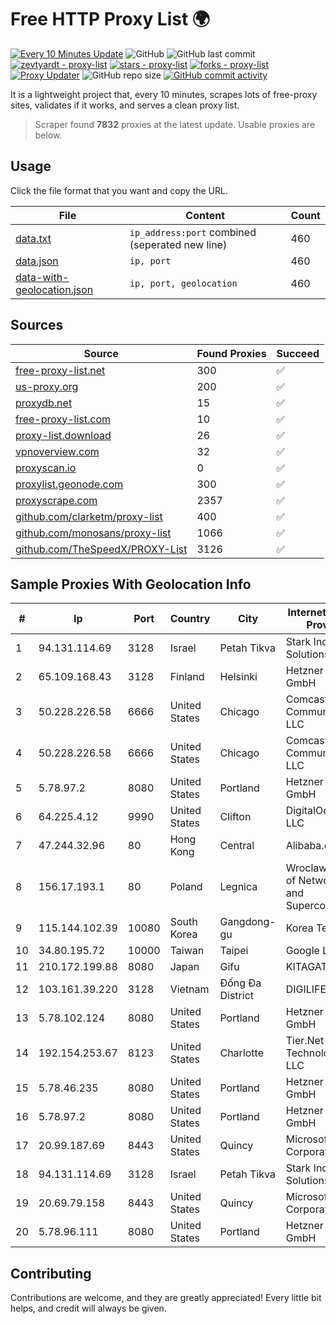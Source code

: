 
# Free HTTP Proxy List 🌍

[![Every 10 Minutes Update](https://github.com/mertguvencli/http-proxy-list/actions/workflows/main.yml/badge.svg?branch=main)](https://github.com/mertguvencli/http-proxy-list/actions/workflows/main.yml)
![GitHub](https://img.shields.io/github/license/mertguvencli/http-proxy-list)
![GitHub last commit](https://img.shields.io/github/last-commit/mertguvencli/http-proxy-list)
[![zevtyardt - proxy-list](https://img.shields.io/static/v1?label=zevtyardt&message=proxy-list&color=blue&logo=github)](https://github.com/zevtyardt/proxy-list "Go to GitHub repo")
[![stars - proxy-list](https://img.shields.io/github/stars/zevtyardt/proxy-list?style=social)](https://github.com/zevtyardt/proxy-list)
[![forks - proxy-list](https://img.shields.io/github/forks/zevtyardt/proxy-list?style=social)](https://github.com/zevtyardt/proxy-list)
[![Proxy Updater](https://github.com/zevtyardt/proxy-list/workflows/Proxy%20Updater/badge.svg)](https://github.com/zevtyardt/proxy-list/actions?query=workflow:"Proxy+Updater")
![GitHub repo size](https://img.shields.io/github/repo-size/zevtyardt/proxy-list)
[![GitHub commit activity](https://img.shields.io/github/commit-activity/m/zevtyardt/proxy-list?logo=commits)](https://github.com/zevtyardt/proxy-list/commits/main)

It is a lightweight project that, every 10 minutes, scrapes lots of free-proxy sites, validates if it works, and serves a clean proxy list.

> Scraper found **7832** proxies at the latest update. Usable proxies are below.

## Usage

Click the file format that you want and copy the URL.

|File|Content|Count|
|----|-------|-----|
|[data.txt](https://raw.githubusercontent.com/mertguvencli/http-proxy-list/main/proxy-list/data.txt)|`ip_address:port` combined (seperated new line)|460|
|[data.json](https://raw.githubusercontent.com/mertguvencli/http-proxy-list/main/proxy-list/data.json)|`ip, port`|460|
|[data-with-geolocation.json](https://raw.githubusercontent.com/mertguvencli/http-proxy-list/main/proxy-list/data-with-geolocation.json)|`ip, port, geolocation`|460|

## Sources

|Source|Found Proxies|Succeed|
|------|-------------|-------|
|[free-proxy-list.net](https://free-proxy-list.net)|300|✅|
|[us-proxy.org](https://www.us-proxy.org)|200|✅|
|[proxydb.net](http://proxydb.net)|15|✅|
|[free-proxy-list.com](https://free-proxy-list.com/?page=&port=&type%5B%5D=http&type%5B%5D=https&up_time=0&search=Search)|10|✅|
|[proxy-list.download](https://www.proxy-list.download/HTTP)|26|✅|
|[vpnoverview.com](https://vpnoverview.com/privacy/anonymous-browsing/free-proxy-servers)|32|✅|
|[proxyscan.io](https://www.proxyscan.io)|0|✅|
|[proxylist.geonode.com](https://proxylist.geonode.com/api/proxy-list?limit=300&page=1&sort_by=lastChecked&sort_type=desc&protocols=http,https)|300|✅|
|[proxyscrape.com](https://api.proxyscrape.com/v2/?request=displayproxies&protocol=http&timeout=10000&country=all&ssl=all&anonymity=all)|2357|✅|
|[github.com/clarketm/proxy-list](https://raw.githubusercontent.com/clarketm/proxy-list/master/proxy-list-raw.txt)|400|✅|
|[github.com/monosans/proxy-list](https://raw.githubusercontent.com/monosans/proxy-list/main/proxies/http.txt)|1066|✅|
|[github.com/TheSpeedX/PROXY-List](https://raw.githubusercontent.com/TheSpeedX/PROXY-List/master/http.txt)|3126|✅|


## Sample Proxies With Geolocation Info

|#|Ip|Port|Country|City|Internet Service Provider|
|-|--|----|-------|----|-------------------------|
|1|94.131.114.69|3128|Israel|Petah Tikva|Stark Industries Solutions LTD|
|2|65.109.168.43|3128|Finland|Helsinki|Hetzner Online GmbH|
|3|50.228.226.58|6666|United States|Chicago|Comcast Cable Communications, LLC|
|4|50.228.226.58|6666|United States|Chicago|Comcast Cable Communications, LLC|
|5|5.78.97.2|8080|United States|Portland|Hetzner Online GmbH|
|6|64.225.4.12|9990|United States|Clifton|DigitalOcean, LLC|
|7|47.244.32.96|80|Hong Kong|Central|Alibaba.com LLC|
|8|156.17.193.1|80|Poland|Legnica|Wroclaw Centre of Networking and Supercomputing|
|9|115.144.102.39|10080|South Korea|Gangdong-gu|Korea Telecom|
|10|34.80.195.72|10000|Taiwan|Taipei|Google LLC|
|11|210.172.199.88|8080|Japan|Gifu|KITAGATA|
|12|103.161.39.220|3128|Vietnam|Đống Đa District|DIGILIFE|
|13|5.78.102.124|8080|United States|Portland|Hetzner Online GmbH|
|14|192.154.253.67|8123|United States|Charlotte|Tier.Net Technologies LLC|
|15|5.78.46.235|8080|United States|Portland|Hetzner Online GmbH|
|16|5.78.97.2|8080|United States|Portland|Hetzner Online GmbH|
|17|20.99.187.69|8443|United States|Quincy|Microsoft Corporation|
|18|94.131.114.69|3128|Israel|Petah Tikva|Stark Industries Solutions LTD|
|19|20.69.79.158|8443|United States|Quincy|Microsoft Corporation|
|20|5.78.96.111|8080|United States|Portland|Hetzner Online GmbH|



## Contributing

Contributions are welcome, and they are greatly appreciated! Every
little bit helps, and credit will always be given.

